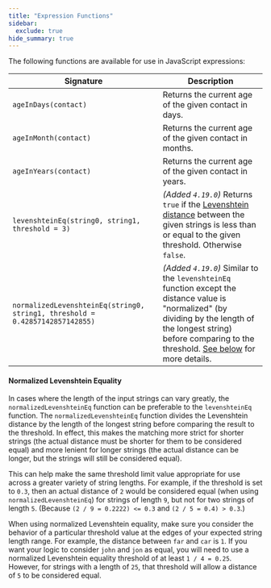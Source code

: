 ```yaml
---
title: "Expression Functions"
sidebar:
  exclude: true
hide_summary: true
---
```


The following functions are available for use in JavaScript expressions:

| Signature                                                                    | Description                                                                                                                                                                                                                                                                |
|------------------------------------------------------------------------------|----------------------------------------------------------------------------------------------------------------------------------------------------------------------------------------------------------------------------------------------------------------------------|
| `ageInDays(contact)`                                                         | Returns the current age of the given contact in days.                                                                                                                                                                                                                      |
| `ageInMonth(contact)`                                                        | Returns the current age of the given contact in months.                                                                                                                                                                                                                    |
| `ageInYears(contact)`                                                        | Returns the current age of the given contact in years.                                                                                                                                                                                                                     |
| `levenshteinEq(string0, string1, threshold = 3)`                             | _(Added `4.19.0`)_ Returns `true` if the [Levenshtein distance](https://en.wikipedia.org/wiki/Levenshtein_distance) between the given strings is less than or equal to the given threshold. Otherwise `false`.                                                             |
| `normalizedLevenshteinEq(string0, string1, threshold = 0.42857142857142855)` | _(Added `4.19.0`)_ Similar to the `levenshteinEq` function except the distance value is "normalized" (by dividing by the length of the longest string) before comparing to the threshold. [See below](/#normalized-levenshtein-equality) for more details. |

#### Normalized Levenshtein Equality

In cases where the length of the input strings can vary greatly, the `normalizedLevenshteinEq` function can be preferable to the `levenshteinEq` function. The `normalizedLevenshteinEq` function divides the Levenshtein distance by the length of the longest string before comparing the result to the threshold. In effect, this makes the matching more strict for shorter strings (the actual distance must be shorter for them to be considered equal) and more lenient for longer strings (the actual distance can be longer, but the strings will still be considered equal).

This can help make the same threshold limit value appropriate for use across a greater variety of string lengths. For example, if the threshold is set to `0.3`, then an actual distance of `2` would be considered equal (when using `normalizedLevenshteinEq`) for strings of length `9`, but not for two strings of length `5`. (Because `(2 / 9 = 0.2222) <= 0.3` and `(2 / 5 = 0.4) > 0.3`.)

When using normalized Levenshtein equality, make sure you consider the behavior of a particular threshold value at the edges of your expected string length range. For example, the distance between `far` and `car` is `1`. If you want your logic to consider `john` and `jon` as equal, you will need to use a normalized Levenshtein equality threshold of at least `1 / 4 = 0.25`.  However, for strings with a length of `25`, that threshold will allow a distance of `5` to be considered equal.

